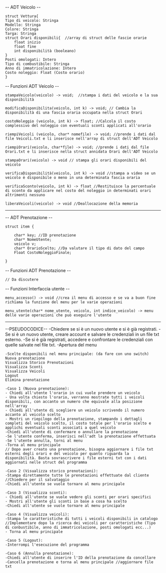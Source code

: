 -- ADT Veicolo --
	
	struct Vettura{
	Tipo di veicolo: Stringa
	Modello: Stringa
	Colore: Stringa
	Targa: Stringa
	struct Orari disponibili{  //array di struct delle fascie orarie
		float inizio
		float fine
		int disponibilità (booleano)
	}  
	Posti omologati: Intero
	Tipo di combustibile: Stringa
	Anno di immatricolazione: Intero
	Costo noleggio: Float (Costo orario)
	}

-- Funzioni ADT Veicolo --
	
	stampaVeicolo(veicolo) -> void;  //stampa i dati del veicolo e la sua disponibilità

	modificaDisponibilita(veicolo, int k) -> void; // Cambia la disponibilità di una fascia oraria occupata nella struct Orari

	costoNoleggio (veicolo, int k) -> float; //Calcola il costo complessivo del noleggio con eventuali sconti applicati all'orario

	riempiVeicoli (veicolo, char* nomefile) -> void; //prende i dati dal file Veicoli.txt e li inserisce nell'array di struct dell'ADT Veicolo

	riempiOrari(veicolo, char*file) -> void; //prende i dati dal file Orari.txt e li inserisce nella struct annidata Orari dell'ADT Veicolo
	
	stampaOrari(veicolo) -> void // stampa gli orari disponibili del veicolo

	verificaDisponibilità(veicolo, int k) -> void //stampa a video se un veicolo è disponibile o meno in una determinata fascia oraria

	verificaSconto(veicolo, int k) -> float //Restituisce la percentuale di sconto da applicare nel costo del noleggio in determinati orari altrimenti nessuno

	liberaVeicoli(veicolo) -> void //Deallocazione della memoria

---------------------------------------------------------------------------------------------------------------------------------------------

 -- ADT Prenotazione --
	
	struct item {

		char* key; //ID prenotazione
		char* NomeUtente;
		veicolo v;
		char* OrarioScelto; //Da valutare il tipo di dato del campo
		Float CostoNoleggioFinale;

	}

-- Funzioni ADT Prenotazione --

	// Da discutere

-- Funzioni Interfaccia utente --

	menu_accesso() -> void //crea il menu di accesso e se va a buon fine richiama la funzione del menu per le varie operazioni

	menu_utente(char* nome_utente, veicolo, int indice_veicolo) -> menu delle varie operazioni che può eseguire l'utente

---------------------------------------------------------------------------------------------------------------------------------------------

--PSEUDOCODICE--
	-Chiedere se si è un nuovo utente e si è già registrati.
	-Se si è un nuovo utente, creare account e salvare le credenziali in un file txt esterno.
	-Se si è già registrati, accedere e confrontare le credenziali con quelle salvate nel file txt.
	-Apertura del menu

	-Scelte disponibili nel menu principale: (da fare con uno switch)
	Nuova prenotazione
	Visualizza Storico Prenotazioni 
	Visualizza Sconti
	Visualizza Veicoli
	Logout
	Elimina prenotazione

	-Caso 1 (Nuova prenotazione): 
	- Chiedi all'utente l'orario in cui vuole prendere un veicolo
	- Una volta chiesto l'orario, verranno mostrate tutti i veicoli disponibili, con accanto un numero che equivale alla posizione nell'array
	- Chiedi all'utente di scegliere un veicolo scrivendo il numero accanto al veicolo scelto
	- Mostri un riepilogo della prenotazione, stampando i dettagli completi del veicolo scelto, il costo totale per l'orario scelto e applichi eventuali sconti associati a quel veicolo
	-Chiedi all'utente di confermare o annullare la prenotazione
	-Se l'utente conferma, inserisci nell'adt la prenotazione effettuata
	-Se l'utente annulla, torni al menu
	-Torna al menu principale
	// Dopo aver creato una prenotazione, bisogna aggiornare i file txt esterni degli orari e del veicolo per quanto riguarda la disponibilità. Basta sovrascrivere i file esterni txt con i dati aggiornati nelle struct del programma

	-Caso 2 (Visualizza storico prenotazioni):
	-Stampa direttamente tutte le prenotazioni effettuate dal cliente //Chiedere per il salvataggio
	-Chiedi all'utente se vuole tornare al menu principale

	-Caso 3 (Visualizza sconti): 
	- Chiedi all'utente se vuole vedere gli sconti per orari specifici
	- Mostri all'utente gli sconti in base a cosa ha scelto
	-Chiedi all'utente se vuole tornare al menu principale

	-Caso 4 (Visualizza veicoli): 
	-Stampa le caratteristiche di tutti i veicoli disponibili in catalogo //Implementare dopo la ricerca dei veicoli per caratteristiche (Tipo di conbustibile, anno di immatricolazione, posti omologati ecc...)
	- Torna al menu principale

	-Caso 5 (Logout): 
	-Interrompi l'esecuzione del programma

	-Caso 6 (Annulla prenotazione):
	-Chiedi all'utente di inserire l'ID della prenotazione da concellare
	-Cancella prenotazione e torna al menu principale //aggiornare file txt
